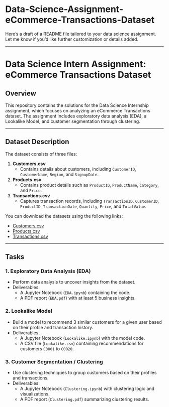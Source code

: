 # Data-Science-Assignment-eCommerce-Transactions-Dataset

Here’s a draft of a README file tailored to your data science assignment. Let me know if you’d like further customization or details added.

---

# Data Science Intern Assignment: eCommerce Transactions Dataset

## Overview
This repository contains the solutions for the Data Science Internship assignment, which focuses on analyzing an eCommerce Transactions dataset. The assignment includes exploratory data analysis (EDA), a Lookalike Model, and customer segmentation through clustering.

---

## Dataset Description
The dataset consists of three files:
1. **Customers.csv**  
   - Contains details about customers, including `CustomerID`, `CustomerName`, `Region`, and `SignupDate`.
2. **Products.csv**  
   - Contains product details such as `ProductID`, `ProductName`, `Category`, and `Price`.
3. **Transactions.csv**  
   - Captures transaction records, including `TransactionID`, `CustomerID`, `ProductID`, `TransactionDate`, `Quantity`, `Price`, and `TotalValue`.

You can download the datasets using the following links:
- [Customers.csv](https://drive.google.com/file/d/1bu_--mo79VdUG9oin4ybfFGRUSXAe-WE/view?usp=sharing)
- [Products.csv](https://drive.google.com/file/d/1IKuDizVapw-hyktwfpoAoaGtHtTNHfd0/view?usp=sharing)
- [Transactions.csv](https://drive.google.com/file/d/1saEqdbBB-vuk2hxoAf4TzDEsykdKlzbF/view?usp=sharing)

---

## Tasks
### 1. **Exploratory Data Analysis (EDA)**
- Perform data analysis to uncover insights from the dataset.
- Deliverables:
  - A Jupyter Notebook (`EDA.ipynb`) containing the code.
  - A PDF report (`EDA.pdf`) with at least 5 business insights.

### 2. **Lookalike Model**
- Build a model to recommend 3 similar customers for a given user based on their profile and transaction history.
- Deliverables:
  - A Jupyter Notebook (`Lookalike.ipynb`) with the model code.
  - A CSV file (`Lookalike.csv`) containing recommendations for customers `C0001` to `C0020`.

### 3. **Customer Segmentation / Clustering**
- Use clustering techniques to group customers based on their profiles and transactions.
- Deliverables:
  - A Jupyter Notebook (`Clustering.ipynb`) with clustering logic and visualizations.
  - A PDF report (`Clustering.pdf`) summarizing clustering results.





